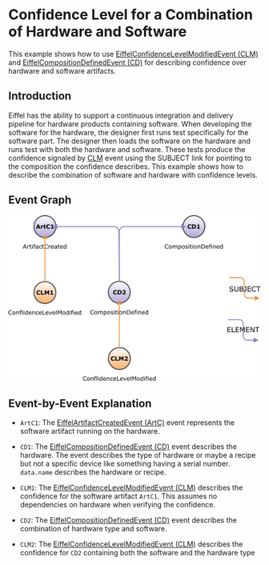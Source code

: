 <!---
   Copyright 2023 Ericsson AB.
   For a full list of individual contributors, please see the commit history.

   Licensed under the Apache License, Version 2.0 (the "License");
   you may not use this file except in compliance with the License.
   You may obtain a copy of the License at

       http://www.apache.org/licenses/LICENSE-2.0

   Unless required by applicable law or agreed to in writing, software
   distributed under the License is distributed on an "AS IS" BASIS,
   WITHOUT WARRANTIES OR CONDITIONS OF ANY KIND, either express or implied.
   See the License for the specific language governing permissions and
   limitations under the License.
--->

# Confidence Level for a Combination of Hardware and Software

This example shows how to use
[EiffelConfidenceLevelModifiedEvent (CLM)](../eiffel-vocabulary/EiffelConfidenceLevelModifiedEvent.md)
and [EiffelCompositionDefinedEvent (CD)](../eiffel-vocabulary/EiffelCompositionDefinedEvent.md)
for describing confidence over hardware and software artifacts.

## Introduction

Eiffel has the ability to support a continuous integration and delivery pipeline
for hardware products containing software. When developing the software for the
hardware, the designer first runs test specifically for the software part. The
designer then loads the software on the hardware and runs test with both the
hardware and software. These tests produce the confidence signaled
by [CLM](../eiffel-vocabulary/EiffelConfidenceLevelModifiedEvent.md) event using
the SUBJECT link for pointing to the composition the confidence describes. This
example shows how to describe the combination of software and hardware with
confidence levels.

## Event Graph

![Event graph for describing confidence over hardware and software](clm-for-hw-sw.png "Event graph for describing confidence over hardware and software")

## Event-by-Event Explanation

* `ArtC1`:
  The [EiffelArtifactCreatedEvent (ArtC)](../eiffel-vocabulary/EiffelArtifactCreatedEvent.md)
  event represents the software artifact running on the hardware.
* `CD1`: The [EiffelCompositionDefinedEvent (CD)](../eiffel-vocabulary/EiffelCompositionDefinedEvent.md) event
  describes the hardware. 
  The event describes the type of hardware or maybe a recipe but not a specific 
  device like something having a serial number. 
  `data.name` describes the hardware or recipe.
* `CLM1`:
  The [EiffelConfidenceLevelModifiedEvent (CLM)](../eiffel-vocabulary/EiffelConfidenceLevelModifiedEvent.md)
  describes the confidence for the software artifact `ArtC1`. 
  This assumes no dependencies on hardware when verifying the confidence.
* `CD2`:
  The [EiffelCompositionDefinedEvent (CD)](../eiffel-vocabulary/EiffelCompositionDefinedEvent.md)
  event describes the combination of hardware type and software.

* `CLM2`: The [EiffelConfidenceLevelModifiedEvent (CLM)](../eiffel-vocabulary/EiffelConfidenceLevelModifiedEvent.md) 
  describes the confidence for `CD2` containing both the software and the
  hardware type


